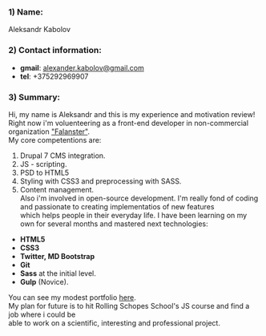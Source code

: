 ### 1) Name:
Aleksandr Kabolov
### 2) Contact information:
  - **gmail**: alexander.kabolov@gmail.com
  - **tel**: +375292969907
### 3) Summary:
Hi, my name is Aleksandr and this is my experience and motivation review!  
Right now i'm voluenteering as a front-end developer in non-commercial organization ["Falanster"](https://dev.by/news/chem-zanimayutsya-it-volontyory-v-minske).  
My core competentions are:  
  1. Drupal 7 CMS integration.
  2. JS - scripting.
  3. PSD to HTML5
  4. Styling with CSS3 and preprocessing with SASS.
  5. Content management.  
Also i'm involved in open-source development.
I'm really fond of coding and passionate to creating implementatios of new features  
which helps people in their everyday life.
I have been learning on my own for several months and mastered next technologies:  
  - **HTML5**
  - **CSS3**
  - **Twitter, MD Bootstrap**
  - **Git**
  - **Sass** at the initial level.
  - **Gulp** (Novice).  
    
You can see my modest portfolio [here](https://drive.google.com/open?id=1li31QnBbGr698oPo0DLdinTdPPNbD2u2).  
My plan for future is to hit Rolling Schopes School's JS course and find a job where i could be  
able to work on a scientific, interesting and professional project.
